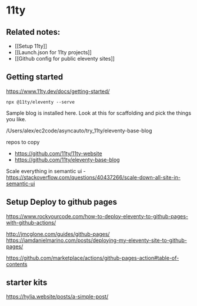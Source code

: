 # 11ty


## Related notes:
-  [[Setup 11ty]]
-  [[Launch.json for 11ty projects]]
-  [[Github config for public eleventy sites]]



## Getting started 


https://www.11ty.dev/docs/getting-started/

```shell
npx @11ty/eleventy --serve
```

Sample blog is installed here. Look at this for scaffolding and pick the things you like. 

/Users/alex/ec2code/asyncauto/try\_11ty/eleventy-base-blog


repos to copy

- https://github.com/11ty/11ty-website
- https://github.com/11ty/eleventy-base-blog



Scale everything in semantic ui - https://stackoverflow.com/questions/40437266/scale-down-all-site-in-semantic-ui


## Setup Deploy to github pages 
https://www.rockyourcode.com/how-to-deploy-eleventy-to-github-pages-with-github-actions/


http://jmcglone.com/guides/github-pages/
https://iamdanielmarino.com/posts/deploying-my-eleventy-site-to-github-pages/

https://github.com/marketplace/actions/github-pages-action#table-of-contents


## starter kits 
https://hylia.website/posts/a-simple-post/